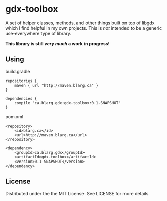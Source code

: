 # gdx-toolbox

A set of helper classes, methods, and other things built on top of libgdx which I find helpful in my own projects.
This is *not* intended to be a generic use-everywhere type of library.

**This library is still _very much_ a work in progress!**

## Using

build.gradle

    repositories {
        maven { url "http://maven.blarg.ca" }
    }

    dependencies {
        compile "ca.blarg.gdx:gdx-toolbox:0.1-SNAPSHOT"
    }

pom.xml

    <repository>
        <id>blarg.ca</id>
        <url>http://maven.blarg.ca</url>
    </repository>

    <dependency>
        <groupId>ca.blarg.gdx</groupId>
        <artifactId>gdx-toolbox</artifactId>
        <version>0.1-SNAPSHOT</version>
    </dependency>

## License

Distributed under the the MIT License. See LICENSE for more details.
